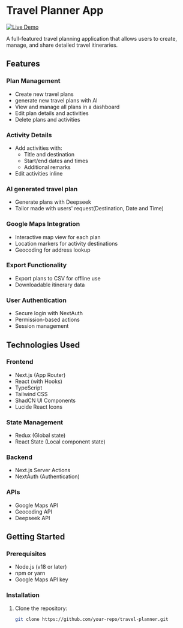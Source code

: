 # Travel Planner App

[![Live Demo](https://img.shields.io/badge/demo-live-green)](https://travel-planner-three-pi.vercel.app/)

A full-featured travel planning application that allows users to create, manage, and share detailed travel itineraries.

## Features

### Plan Management
- Create new travel plans
- generate new travel plans with AI
- View and manage all plans in a dashboard
- Edit plan details and activities
- Delete plans and activities

### Activity Details
- Add activities with:
  - Title and destination
  - Start/end dates and times
  - Additional remarks
- Edit activities inline
  
### AI generated travel plan
- Generate plans with Deepseek
- Tailor made with users' request(Destination, Date and Time)

### Google Maps Integration
- Interactive map view for each plan
- Location markers for activity destinations
- Geocoding for address lookup

### Export Functionality
- Export plans to CSV for offline use
- Downloadable itinerary data

### User Authentication
- Secure login with NextAuth
- Permission-based actions
- Session management

## Technologies Used

### Frontend
- Next.js (App Router)
- React (with Hooks)
- TypeScript
- Tailwind CSS
- ShadCN UI Components
- Lucide React Icons

### State Management
- Redux (Global state)
- React State (Local component state)

### Backend
- Next.js Server Actions
- NextAuth (Authentication)

### APIs
- Google Maps API
- Geocoding API
- Deepseek API

## Getting Started

### Prerequisites
- Node.js (v18 or later)
- npm or yarn
- Google Maps API key

### Installation
1. Clone the repository:
   ```bash
   git clone https://github.com/your-repo/travel-planner.git
